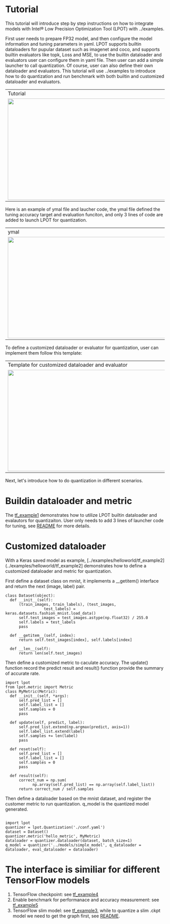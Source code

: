 Tutorial
=========================================

This tutorial will introduce step by step instructions on how to integrate models with Intel® Low Precision Optimization Tool (LPOT) with ../examples. 

First user needs to prepare FP32 model, and then configure the model information and tuning parameters in yaml. LPOT supports builtin dataloaders for pupular dataset such as imagenet and coco, and supports builtin evaluators like topk, Loss and MSE, to use the builtin dataloader and evaluators user can configure them in yaml file. Then user can add a simple launcher to call quantization. Of course, user can also define their own dataloader and evaluators. This tutorial will use ../examples to introduce how to do quantization and run benchmark with both builtin and customized dataloader and evaluators.  

<table>
  <tr>
    <td>Tutorial</td>
  </tr>
  <tr>
    <td><img src="./imgs/tutorial.png" width=640 height=320></td>
  </tr>
 </table>
 
Here is an example of ymal file and laucher code, the ymal file defined the tuning accuracy target and evaluation funciton, and only 3 lines of code are added to launch LPOT for quantization.
<table>
  <tr>
    <td>ymal</td>
    <td>launcher</td>
  </tr>
  <tr>
    <td><img src="./imgs/ymal.png" width=640 height=320></td>
    <td><img src="./imgs/launcher.png" width=640 height=320></td>
  </tr>
 </table>

To define a customized dataloader or evaluator for quantization, user can implement them follow this template:
<table>
  <tr>
    <td>Template for customized dataloader and evaluator</td>
  </tr>
  <tr>
    <td><img src="./imgs/template.png" width=640 height=320></td>
  </tr>
 </table>

Next, let's introduce how to do quantization in different scenarios. 

# Buildin dataloader and metric 
The [tf_example1](../examples/helloworld/tf_example1) demonstrates how to utilize LPOT builtin dataloader and evalautors for quantizaiton. User only needs to add 3 lines of launcher code for tuning, see [README](../examples/helloworld/tf_example1/README.md) for more details. 


# Customized dataloader
With a Keras saved model as example, [../examples/helloworld/tf_example2](../examples/helloworld/tf_example2] demonstrates how to define a customized dataloader and metric for quantization. 

First define a dataset class on mnist, it implements a __getitem() interface and return the next (image, label) pair.

```
class Dataset(object):
  def __init__(self):
      (train_images, train_labels), (test_images,
                 test_labels) = keras.datasets.fashion_mnist.load_data()
      self.test_images = test_images.astype(np.float32) / 255.0
      self.labels = test_labels
      pass

  def __getitem__(self, index):
      return self.test_images[index], self.labels[index]

  def __len__(self):
      return len(self.test_images)

```
Then define a customized metric to caculate accuracy. The update() function record the predict result and result() function provide the summary of accurate rate. 

```
import lpot
from lpot.metric import Metric
class MyMetric(Metric):
  def __init__(self, *args):
      self.pred_list = []
      self.label_list = []
      self.samples = 0
      pass

  def update(self, predict, label):
      self.pred_list.extend(np.argmax(predict, axis=1))
      self.label_list.extend(label)
      self.samples += len(label)
      pass

  def reset(self):
      self.pred_list = []
      self.label_list = []
      self.samples = 0
      pass

  def result(self):
      correct_num = np.sum(
            np.array(self.pred_list) == np.array(self.label_list))
      return correct_num / self.samples
```

Then define a dataloader based on the mnist dataset, and register the customer metric to run quantization. q_model is the quantized model generated. 
```

import lpot
quantizer = lpot.Quantization('./conf.yaml')
dataset = Dataset()
quantizer.metric('hello_metric', MyMetric)
dataloader = quantizer.dataloader(dataset, batch_size=1)
q_model = quantizer('../models/simple_model', q_dataloader = dataloader, eval_dataloader = dataloader)

```

# The interface is similiar for different TensorFlow models
1.  TensorFlow checkpoint: see [tf_example4](../examples/helloworld/tf_example4)
2.  Enable benchmark for performanace and accuracy measurement: see [tf_example5](../examples/helloworld/tf_example5)
3.  TensorFlow slim model: see [tf_example3](../examples/helloworld/tf_example3), while to quantize a slim .ckpt model we need to get the graph first, see [README](../examples/helloworld/tf_example3/README.md).  

